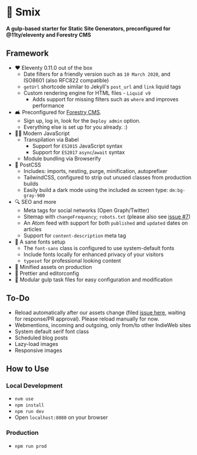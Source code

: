 # 🌻 Smix
__A gulp-based starter for Static Site Generators, preconfigured for @11ty/eleventy and Forestry CMS__

## Framework

* ♥ Eleventy 0.11.0 out of the box
  * Date filters for a friendly version such as `10 March 2020`, and ISO8601 (also RFC822 compatible)
  * `getUrl` shortcode similar to Jekyll's `post_url` and `link` liquid tags
  * Custom rendering engine for HTML files - `Liquid v9`
    * Adds support for missing filters such as `where` and improves performance
* 🛋 Preconfigured for [Forestry CMS](forestry.io/).
  * Sign up, log in, look for the `Deploy admin` option.
  * Everything else is set up for you already. :)
* 👩‍💻 Modern JavaScript
  * Transpilation via Babel
    * Support for `ES2015` JavaScript syntax
    * Support for `ES2017` `async`/`await` syntax
  * Module bundling via Browserify
* 🎨 PostCSS
  * Includes: imports, nesting, purge, minification, autoprefixer
  * TailwindCSS, configured to strip out unused classes from production builds
  * Easily build a dark mode using the included `dm` screen type: `dm:bg-gray-900`
* 🔍 SEO and more
  * Meta tags for social networks (Open Graph/Twitter)
  * Sitemap with `changeFrequency`; `robots.txt` (please also see [issue #7](https://github.com/hirusi/smix-eleventy-starter/issues/7))
  * An Atom feed with support for both `published` and `updated` dates on articles
  * Support for `content-description` meta tag
* 📖 A sane fonts setup
  * The `font-sans` class is configured to use system-default fonts
  * Include fonts locally for enhanced privacy of your visitors
  * `typeset` for professional looking content
* 💪 Minified assets on production
* 📔 Prettier and editorconfig
* 🔧 Modular gulp task files for easy configuration and modification

## To-Do

* Reload automatically after our assets change (filed [issue here](https://github.com/11ty/eleventy/issues/1125), waiting for response/PR approval). Please reload manually for now.
* Webmentions, incoming and outgoing, only from/to other IndieWeb sites
* System default serif font class
* Scheduled blog posts
* Lazy-load images
* Responsive images

## How to Use

### Local Development

* `nvm use`
* `npm install`
* `npm run dev`
* Open `localhost:8080` on your browser

### Production

* `npm run prod`
